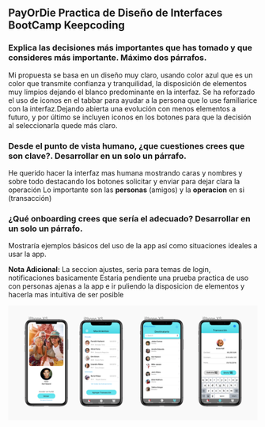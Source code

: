 ## PayOrDie Practica de Diseño de Interfaces BootCamp Keepcoding  ##

### Explica las decisiones más importantes que has tomado y que consideres más importante. Máximo dos párrafos.


Mi propuesta se basa en un diseño muy claro, usando color azul que es un color que transmite confianza y tranquilidad, la disposición de elementos muy limpios dejando el blanco predominante en la interfaz. Se ha reforzado el uso de iconos en el tabbar para ayudar a la persona que lo use familiarice con la interfaz.Dejando abierta una evolución con menos elementos a futuro, y por último se incluyen iconos en los botones para que la decisión al seleccionarla quede más claro.



### Desde el punto de vista humano, ¿que cuestiones crees que son clave?. Desarrollar en un solo un párrafo.

He querido hacer la interfaz  mas humana mostrando  caras y nombres y sobre todo destacando los botones solicitar y enviar para dejar clara la operación
Lo importante son las **personas** (amigos) y la **operacion** en si (transacción)


### ¿Qué onboarding crees que sería el adecuado? Desarrollar en un solo un párrafo.

Mostraría ejemplos básicos del uso de la app así como  situaciones ideales a usar la app.

**Nota Adicional:**
La seccion ajustes, seria para temas de login, notificaciones basicamente
Estaria pendiente una prueba practica de uso con personas ajenas a la app e ir puliendo la disposicion de elementos y hacerla mas intuitiva de ser posible


![Screenshot](vista1.png)
